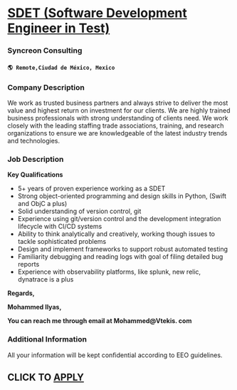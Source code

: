 # [SDET (Software Development Engineer in Test)](https://www.remotewlb.com/apply/sdet-software-development-engineer-in-test)  
### Syncreon Consulting  
#### `🌎 Remote,Ciudad de México, Mexico`  

### **Company Description**

We work as trusted business partners and always strive to deliver the most value and highest return on investment for our clients. We are highly trained business professionals with strong understanding of clients need. We work closely with the leading staffing trade associations, training, and research organizations to ensure we are knowledgeable of the latest industry trends and technologies.

###  **Job Description**

 **Key Qualifications**

  * 5+ years of proven experience working as a SDET
  * Strong object-oriented programming and design skills in Python, (Swift and ObjC a plus)
  * Solid understanding of version control, git
  * Experience using git/version control and the development integration lifecycle with CI/CD systems
  * Ability to think analytically and creatively, working though issues to tackle sophisticated problems
  * Design and implement frameworks to support robust automated testing
  * Familiarity debugging and reading logs with goal of filing detailed bug reports
  * Experience with observability platforms, like splunk, new relic, dynatrace is a plus

 **Regards,**

 **Mohammed Ilyas,**

 **You can reach me through email at Mohammed@Vtekis. com**

###  **Additional Information**

All your information will be kept confidential according to EEO guidelines.

  
## CLICK TO [APPLY](https://www.remotewlb.com/apply/sdet-software-development-engineer-in-test)

